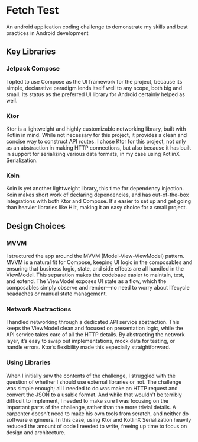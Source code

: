 # Fetch Test

An android application coding challenge to demonstrate my skills and 
best practices in Android development 

## Key Libraries

### Jetpack Compose
I opted to use Compose as the UI framework for the project, because its simple, declarative
paradigm lends itself well to any scope, both big and small. Its status as the preferred UI library
for Android certainly helped as well.

### Ktor
Ktor is a lightweight and highly customizable networking library, built with Kotlin in mind. 
While not necessary for this project, it provides a clean and concise way to construct API routes.
I chose Ktor for this project, not only as an abstraction in making HTTP connections, but also because
it has built in support for serializing various data formats, in my case using KotlinX Serialization.

### Koin
Koin is yet another lightweight library, this time for dependency injection. Koin makes short work
of declaring dependencies, and has out-of-the-box integrations with both Ktor and Compose. It's
easier to set up and get going than heavier libraries like Hilt, making it an easy choice for a
small project.

## Design Choices

### MVVM
I structured the app around the MVVM (Model-View-ViewModel) pattern. MVVM is a natural fit for Compose,
keeping UI logic in the composables and ensuring that business logic, state, and side effects are all
handled in the ViewModel. This separation makes the codebase easier to maintain, test, and extend.
The ViewModel exposes UI state as a flow, which the composables simply observe and render—no need 
to worry about lifecycle headaches or manual state management.

### Network Abstractions
I handled networking through a dedicated API service abstraction. This keeps the ViewModel clean
and focused on presentation logic, while the API service takes care of all the HTTP details.
By abstracting the network layer, it’s easy to swap out implementations, mock data for testing,
or handle errors. Ktor’s flexibility made this especially straightforward.

### Using Libraries
When I initially saw the contents of the challenge, I struggled with the question of whether I should use external libraries
or not. The challenge was simple enough; all I needed to do was make an HTTP request and convert the JSON to a usable format.
And while that wouldn't be terribly difficult to implement, I needed to make sure I was focusing on the important parts of
the challenge, rather than the more trivial details. A carpenter doesn't need to make his own tools from scratch, and 
neither do software engineers. In this case, using Ktor and KotlinX Serialization heavily reduced the amount of code I 
needed to write, freeing up time to focus on design and architecture.